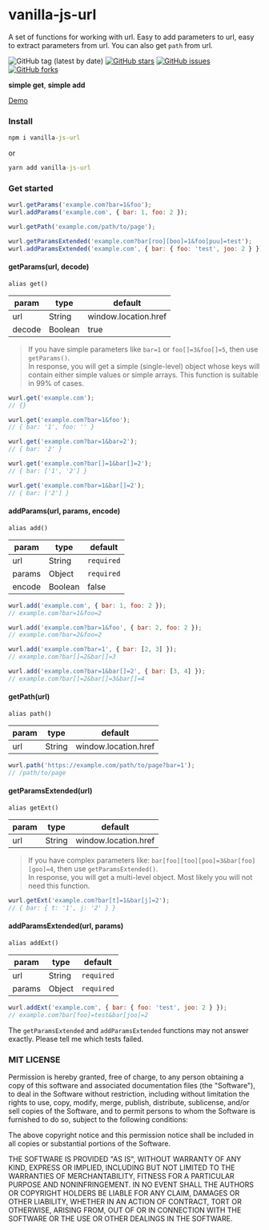 # vanilla-js-url

A set of functions for working with url. Easy to add parameters to url, easy to extract parameters from url. You can also get `path` from url.

![GitHub tag (latest by date)](https://img.shields.io/github/v/tag/worka/vanilla-js-url)
[![GitHub stars](https://img.shields.io/github/stars/worka/vanilla-js-url)](https://github.com/worka/vanilla-js-url/stargazers)
[![GitHub issues](https://img.shields.io/github/issues/worka/vanilla-js-url)](https://github.com/worka/vanilla-js-url/issues)
[![GitHub forks](https://img.shields.io/github/forks/worka/vanilla-js-url)](https://github.com/worka/vanilla-js-url/network)

**simple get**, **simple add**

<a href="https://worka.github.io/vanilla-js-url/demo.html">Demo</a>

### Install

```cmd
npm i vanilla-js-url
```

or

```cmd
yarn add vanilla-js-url
```

### Get started

```javascript
wurl.getParams('example.com?bar=1&foo');
wurl.addParams('example.com', { bar: 1, foo: 2 });

wurl.getPath('example.com/path/to/page');

wurl.getParamsExtended('example.com?bar[roo][boo]=1&foo[puu]=test');
wurl.addParamsExtended('example.com', { bar: { foo: 'test', joo: 2 } });
````

#### getParams(url, decode)
`alias get()`

| param  | type    | default              |
|--------|---------|----------------------|
| url    | String  | window.location.href |
| decode | Boolean | true                 |

> If you have simple parameters like `bar=1` or `foo[]=3&foo[]=5`, then use `getParams()`.<br />
> In response, you will get a simple (single-level) object whose keys will contain either simple values or simple arrays.
> This function is suitable in 99% of cases.

```javascript
wurl.get('example.com');
// {}

wurl.get('example.com?bar=1&foo');
// { bar: '1', foo: '' }

wurl.get('example.com?bar=1&bar=2');
// { bar: '2' }

wurl.get('example.com?bar[]=1&bar[]=2');
// { bar: ['1', '2'] }

wurl.get('example.com?bar=1&bar[]=2');
// { bar: ['2'] }
```

#### addParams(url, params, encode)
`alias add()`

| param  | type    | default    |
|--------|---------|------------|
| url    | String  | `required` |
| params | Object  | `required` |
| encode | Boolean | false      |

```javascript
wurl.add('example.com', { bar: 1, foo: 2 });
// example.com?bar=1&foo=2

wurl.add('example.com?bar=1&foo', { bar: 2, foo: 2 });
// example.com?bar=2&foo=2

wurl.add('example.com?bar=1', { bar: [2, 3] });
// example.com?bar[]=2&bar[]=3

wurl.add('example.com?bar=1&bar[]=2', { bar: [3, 4] });
// example.com?bar[]=2&bar[]=3&bar[]=4
```

#### getPath(url)
`alias path()`

| param  | type    | default              |
|--------|---------|----------------------|
| url    | String  | window.location.href |

```javascript
wurl.path('https://example.com/path/to/page?bar=1');
// /path/to/page
```

#### getParamsExtended(url)
`alias getExt()`

| param  | type    | default              |
|--------|---------|----------------------|
| url    | String  | window.location.href |

> If you have complex parameters like: `bar[foo][too][poo]=3&bar[foo][goo]=4`, then use `getParamsExtended()`.<br />
> In response, you will get a multi-level object.
> Most likely you will not need this function.

```javascript
wurl.getExt('example.com?bar[t]=1&bar[j]=2');
// { bar: { t: '1', j: '2' } }
```

#### addParamsExtended(url, params)
`alias addExt()`

| param  | type    | default    |
|--------|---------|------------|
| url    | String  | `required` |
| params | Object  | `required` |

```javascript
wurl.addExt('example.com', { bar: { foo: 'test', joo: 2 } });
// example.com?bar[foo]=test&bar[joo]=2
```

The `getParamsExtended` and `addParamsExtended` functions may not answer exactly. Please tell me which tests failed.

### MIT LICENSE

Permission is hereby granted, free of charge, to any person obtaining a copy of this software and associated documentation files (the "Software"), to deal in the Software without restriction, including without limitation the rights to use, copy, modify, merge, publish, distribute, sublicense, and/or sell copies of the Software, and to permit persons to whom the Software is furnished to do so, subject to the following conditions:

The above copyright notice and this permission notice shall be included in all copies or substantial portions of the Software.

THE SOFTWARE IS PROVIDED "AS IS", WITHOUT WARRANTY OF ANY KIND, EXPRESS OR IMPLIED, INCLUDING BUT NOT LIMITED TO THE WARRANTIES OF MERCHANTABILITY, FITNESS FOR A PARTICULAR PURPOSE AND NONINFRINGEMENT. IN NO EVENT SHALL THE AUTHORS OR COPYRIGHT HOLDERS BE LIABLE FOR ANY CLAIM, DAMAGES OR OTHER LIABILITY, WHETHER IN AN ACTION OF CONTRACT, TORT OR OTHERWISE, ARISING FROM, OUT OF OR IN CONNECTION WITH THE SOFTWARE OR THE USE OR OTHER DEALINGS IN THE SOFTWARE.
